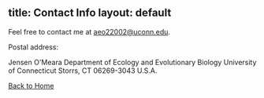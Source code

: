 title: Contact Info
layout: default
---

Feel free to contact me at aeo22002@uconn.edu.

Postal address: 

Jensen O'Meara
Department of Ecology and Evolutionary Biology 
University of Connecticut 
Storrs, CT 06269-3043
U.S.A.

[Back to Home](https://jensenomeara/jensenomeara.github.io/)
